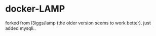 # docker-LAMP

forked from l3iggs/lamp (the older version seems to work better).
just added mysqli..


